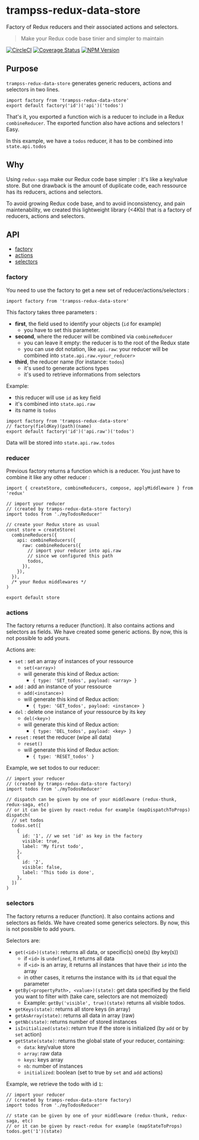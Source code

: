 # trampss-redux-data-store

Factory of Redux reducers and their associated actions and selectors.
> Make your Redux code base tinier and simpler to maintain

[![CircleCI](https://circleci.com/gh/Trampss/trampss-redux-data-store.svg?style=shield)](https://circleci.com/gh/Trampss/trampss-redux-data-store) [![Coverage Status](https://coveralls.io/repos/github/Trampss/trampss-redux-data-store/badge.svg?branch=master)](https://coveralls.io/github/Trampss/trampss-redux-data-store?branch=master) [![NPM Version](https://badge.fury.io/js/trampss-redux-data-store.svg)](https://www.npmjs.com/package/trampss-redux-data-store)

## Purpose
`trampss-redux-data-store` generates generic reducers, actions and selectors in two lines.

```es6
import factory from 'trampss-redux-data-store'
export default factory('id')('api')('todos')
```
That's it, you exported a function wich is a reducer to include in a Redux `combineReducer`.
The exported function also have actions and selectors ! Easy.

In this example, we have a `todos` reducer, it has to be combined into `state.api.todos`

## Why
Using `redux-saga` make our Redux code base simpler : it's like a key/value store. But one drawback is the amount of duplicate code, each ressource has its reducers, actions and selectors.

To avoid growing Redux code base, and to avoid inconsistency, and pain maintenability, we created this lightweight library (<4Kb) that is a factory of reducers, actions and selectors.

## API
* [factory](#factory)
* [actions](#actions)
* [selectors](#selectors)

### factory
You need to use the factory to get a new set of reducer/actions/selectors :
```es6
import factory from 'trampss-redux-data-store'
```

This factory takes three parameters :
 - **first**, the field used to identify your objects (`id` for example)
   - you have to set this parameter.
 - **second**, where the reducer will be combined via `combineReducer`
   - you can leave it empty: the reducer is to the root of the Redux state
   - you can use dot notation, like `api.raw`: your reducer will be combined into `state.api.raw.<your_reducer>`
 - **third**, the reducer name (for instance: `todos`)
   - it's used to generate actions types
   - it's used to retrieve informations from selectors

Example:
 - this reducer will use `id` as key field
 - it's combined into `state.api.raw`
 - its name is `todos`
```es6
import factory from 'trampss-redux-data-store'
// factory(fieldKey)(path)(name)
export default factory('id')('api.raw')('todos')
```

Data will be stored into `state.api.raw.todos`

### reducer
Previous factory returns a function which is a reducer.
You just have to combine it like any other reducer :
```es6
import { createStore, combineReducers, compose, applyMiddleware } from 'redux'

// import your reducer
// (created by tramps-redux-data-store factory)
import todos from './myTodosReducer'

// create your Redux store as usual
const store = createStore(
  combineReducers({
    api: combineReducers({
      raw: combineReducers({
        // import your reducer into api.raw
        // since we configured this path
        todos,
      }),
    }),
  }),
  /* your Redux middlewares */
)

export default store
```

### actions
The factory returns a reducer (function). It also contains actions and selectors as fields.
We have created some generic actions. By now, this is not possible to add yours.

Actions are:
 - `set` : set an array of instances of your ressource
   - `set(<array>)`
   - will generate this kind of Redux action:
     - `{ type: 'SET_todos', payload: <array> }`
 - `add` : add an instance of your ressource
   - `add(<instance>)`
   - will generate this kind of Redux action:
     - `{ type: 'GET_todos', payload: <instance> }`
 - `del` : delete one instance of your ressource by its key
   - `del(<key>)`
   - will generate this kind of Redux action:
     - `{ type: 'DEL_todos', payload: <key> }`
 - `reset` : reset the reducer (wipe all data)
   - `reset()`
   - will generate this kind of Redux action:
     - `{ type: 'RESET_todos' }`

Example, we set todos to our reducer:
```es6
// import your reducer
// (created by tramps-redux-data-store factory)
import todos from './myTodosReducer'

// dispatch can be given by one of your middleware (redux-thunk, redux-saga, etc)
// or it can be given by react-redux for example (mapDispatchToProps)
dispatch(
  // set todos
  todos.set([
    {
      id: '1', // we set 'id' as key in the factory
      visible: true,
      label: 'My first todo',
    },
    {
      id: '2',
      visible: false,
      label: 'This todo is done',
    },
  ])
)

```


### selectors
The factory returns a reducer (function). It also contains actions and selectors as fields.
We have created some generics selectors. By now, this is not possible to add yours.

Selectors are:
 - `get(<id>)(state)`: returns all data, or specific(s) one(s) (by key(s))
   - if `<id>` is `undefined`, it returns all data
   - if `<id>` is an array, it returns all instances that have their `id` into the array
   - in other cases, it returns the instance with its `id` that equal the parameter
 - `getBy(<propertyPath>, <value>)(state)`: get data specified by the field you want to filter with (take care, selectors are not memoized)
   - Example: `getBy('visible', true)(state)` returns all visible todos.
 - `getKeys(state)`: returns all store keys (in array)
 - `getAsArray(state)`: returns all data in array (raw)
 - `getNb(state)`:  returns number of stored instances
 - `isInitialized(state)`: return true if the store is initialized (by `add` or by `set` action)
 - `getState(state)`: returns the global state of your reducer, containing:
   - `data`: key/value store
   - `array`: raw data
   - `keys`: keys array
   - `nb`: number of instances
   - `initialized`: boolean (set to true by `set` and `add` actions)

Example, we retrieve the todo with id `1`:
```es6
// import your reducer
// (created by tramps-redux-data-store factory)
import todos from './myTodosReducer'

// state can be given by one of your middleware (redux-thunk, redux-saga, etc)
// or it can be given by react-redux for example (mapStateToProps)
todos.get('1')(state)

```
